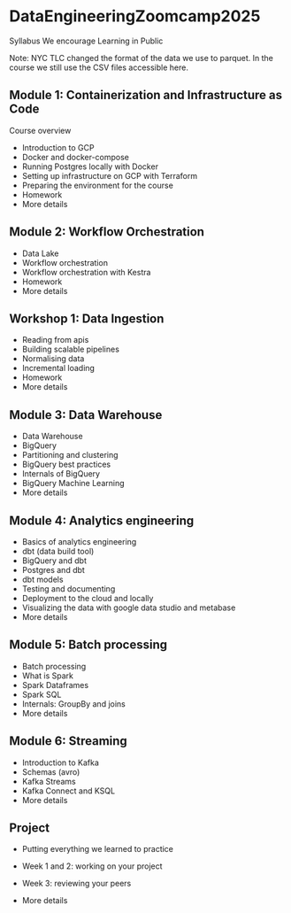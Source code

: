 # DataEngineeringZoomcamp2025

Syllabus
We encourage Learning in Public

Note: NYC TLC changed the format of the data we use to parquet. In the course we still use the CSV files accessible here.

## Module 1: Containerization and Infrastructure as Code
Course overview
- Introduction to GCP
- Docker and docker-compose
- Running Postgres locally with Docker
- Setting up infrastructure on GCP with Terraform
- Preparing the environment for the course
- Homework
- More details

## Module 2: Workflow Orchestration
- Data Lake
- Workflow orchestration
- Workflow orchestration with Kestra
- Homework
- More details

## Workshop 1: Data Ingestion
- Reading from apis
- Building scalable pipelines
- Normalising data
- Incremental loading
- Homework
- More details

## Module 3: Data Warehouse
- Data Warehouse
- BigQuery
- Partitioning and clustering
- BigQuery best practices
- Internals of BigQuery
- BigQuery Machine Learning
- More details

## Module 4: Analytics engineering
- Basics of analytics engineering
- dbt (data build tool)
- BigQuery and dbt
- Postgres and dbt
- dbt models
- Testing and documenting
- Deployment to the cloud and locally
- Visualizing the data with google data studio and metabase
- More details

## Module 5: Batch processing
- Batch processing
- What is Spark
- Spark Dataframes
- Spark SQL
- Internals: GroupBy and joins
- More details

## Module 6: Streaming
- Introduction to Kafka
- Schemas (avro)
- Kafka Streams
- Kafka Connect and KSQL
- More details

## Project
- Putting everything we learned to practice

- Week 1 and 2: working on your project
- Week 3: reviewing your peers
- More details
